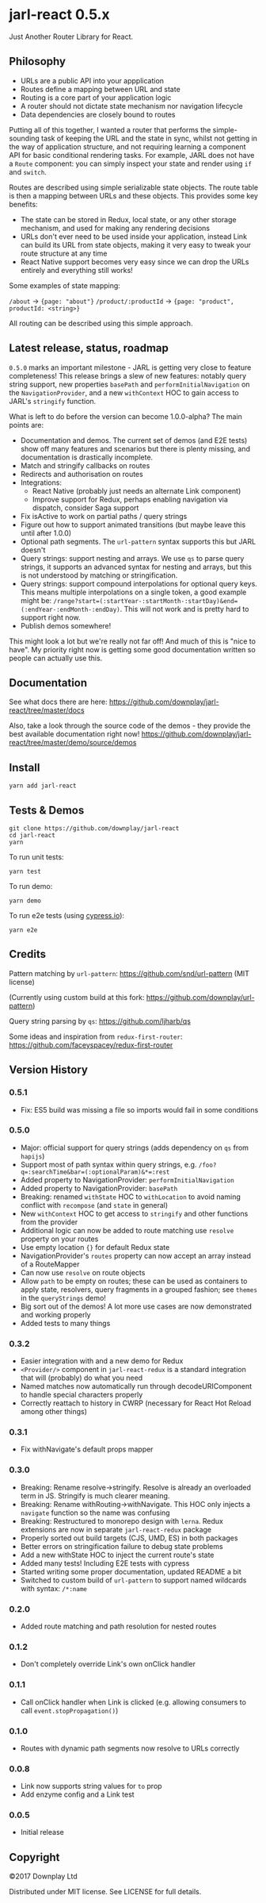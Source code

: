 # jarl-react 0.5.x

Just Another Router Library for React.

## Philosophy

* URLs are a public API into your appplication
* Routes define a mapping between URL and state
* Routing is a core part of your application logic
* A router should not dictate state mechanism nor navigation lifecycle
* Data dependencies are closely bound to routes

Putting all of this together, I wanted a router that performs the simple-sounding
task of keeping the URL and the state in sync, whilst not getting in the way
of application structure, and not requiring learning a component API for
basic conditional rendering tasks. For example, JARL does not have a `Route`
component: you can simply inspect your state and render using `if` and `switch`.

Routes are described using simple serializable state objects. The route table is then a
mapping between URLs and these objects. This provides some key benefits:

* The state can be stored in Redux, local state, or any other storage mechanism,
  and used for making any rendering decisions
* URLs don't ever need to be used inside your application, instead Link can build
  its URL from state objects, making it very easy to tweak your route structure at any time
* React Native support becomes very easy since we can drop the URLs entirely and everything still works!

Some examples of state mapping:

`/about` -> `{page: "about"}`
`/product/:productId` -> `{page: "product", productId: <string>}`

All routing can be described using this simple approach.

## Latest release, status, roadmap

`0.5.0` marks an important milestone - JARL is getting very close to feature
completeness! This release brings a slew of new features: notably query string
support, new properties `basePath` and `performInitialNavigation` on the `NavigationProvider`,
and a new `withContext` HOC to gain access to JARL's `stringify` function.

What is left to do before the version can become 1.0.0-alpha? The main points are:

* Documentation and demos. The current set of demos (and E2E tests) show off many features and
  scenarios but there is plenty missing, and documentation is drastically incomplete.
* Match and stringify callbacks on routes
* Redirects and authorisation on routes
* Integrations:
    * React Native (probably just needs an alternate Link component)
    * Improve support for Redux, perhaps enabling navigation via dispatch, consider Saga support
* Fix isActive to work on partial paths / query strings
* Figure out how to support animated transitions (but maybe leave this until after 1.0.0)
* Optional path segments. The `url-pattern` syntax supports this but JARL doesn't
* Query strings: support nesting and arrays. We use `qs` to parse query strings, it supports an advanced syntax for nesting and arrays, but this is not understood by matching or stringification.
* Query strings: support compound interpolations for optional query keys. This means multiple interpolations on a single token, a good example might be: `/range?start=(:startYear-:startMonth-:startDay)&end=(:endYear-:endMonth-:endDay)`. This will not work and is pretty hard to support right now.
* Publish demos somewhere!

This might look a lot but we're really not far off! And much of this is "nice to have". My priority right now is getting some good documentation written so people can actually use this.

## Documentation

See what docs there are here:
https://github.com/downplay/jarl-react/tree/master/docs

Also, take a look through the source code of the demos - they provide the best available documentation right now!
https://github.com/downplay/jarl-react/tree/master/demo/source/demos

## Install

```
yarn add jarl-react
```

## Tests & Demos

```
git clone https://github.com/downplay/jarl-react
cd jarl-react
yarn
```

To run unit tests:

```
yarn test
```

To run demo:

```
yarn demo
```

To run e2e tests (using [cypress.io](https://cypress.io)):

```
yarn e2e
```

## Credits

Pattern matching by `url-pattern`: https://github.com/snd/url-pattern (MIT license)

(Currently using custom build at this fork: https://github.com/downplay/url-pattern)

Query string parsing by `qs`: https://github.com/ljharb/qs

Some ideas and inspiration from `redux-first-router`: https://github.com/faceyspacey/redux-first-router

## Version History

### 0.5.1

* Fix: ES5 build was missing a file so imports would fail in some conditions

### 0.5.0

* Major: official support for query strings (adds dependency on `qs` from `hapijs`)
* Support most of path syntax within query strings, e.g. `/foo?q=:searchTime&bar=(:optionalParam)&*=:rest`
* Added property to NavigationProvider: `performInitialNavigation`
* Added property to NavigationProvider: `basePath`
* Breaking: renamed `withState` HOC to `withLocation` to avoid naming conflict with `recompose` (and `state` in general)
* New `withContext` HOC to get access to `stringify` and other functions from the provider
* Additional logic can now be added to route matching use `resolve` property on your routes
* Use empty location `{}` for default Redux state
* NavigationProvider's `routes` property can now accept an array instead of a RouteMapper
* Can now use `resolve` on route objects
* Allow `path` to be empty on routes; these can be used as containers to apply state, resolvers, query fragments in a grouped fashion; see `themes` in the `queryStrings` demo!
* Big sort out of the demos! A lot more use cases are now demonstrated and working properly
* Added tests to many things

### 0.3.2

* Easier integration with and a new demo for Redux
* `<Provider/>` component in `jarl-react-redux` is a standard integration that will (probably) do what you need
* Named matches now automatically run through decodeURIComponent to handle special characters properly
* Correctly reattach to history in CWRP (necessary for React Hot Reload among other things)

### 0.3.1

* Fix withNavigate's default props mapper

### 0.3.0

* Breaking: Rename resolve->stringify. Resolve is already an overloaded term in JS. Stringify is much clearer meaning.
* Breaking: Rename withRouting->withNavigate. This HOC only injects a `navigate` function so the name was confusing
* Breaking: Restructured to monorepo design with `lerna`. Redux extensions are now in separate `jarl-react-redux` package
* Properly sorted out build targets (CJS, UMD, ES) in both packages
* Better errors on stringification failure to debug state problems
* Add a new withState HOC to inject the current route's state
* Added many tests! Including E2E tests with cypress
* Started writing some proper documentation, updated README a bit
* Switched to custom build of `url-pattern` to support named wildcards with syntax: `/*:name`

### 0.2.0

* Added route matching and path resolution for nested routes

### 0.1.2

* Don't completely override Link's own onClick handler

### 0.1.1

* Call onClick handler when Link is clicked (e.g. allowing consumers to call `event.stopPropagation()`)

### 0.1.0

* Routes with dynamic path segments now resolve to URLs correctly

### 0.0.8

* Link now supports string values for `to` prop
* Add enzyme config and a Link test

### 0.0.5

* Initial release

## Copyright

&copy;2017 Downplay Ltd

Distributed under MIT license. See LICENSE for full details.
